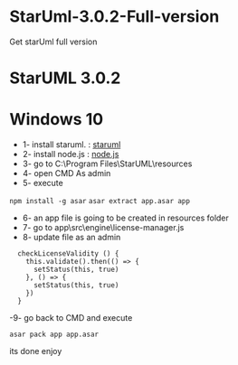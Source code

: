 # StarUml-3.0.2-Full-version 
Get starUml full version

# StarUML 3.0.2
# Windows 10


- 1- install staruml. : [staruml](http://staruml.io/)
- 2- install node.js  : [node.js](https://nodejs.org/en/download/)
- 3- go to C:\Program Files\StarUML\resources
- 4- open CMD As admin
- 5- execute 

`npm install -g asar`
`asar extract app.asar app`


- 6- an app file is going to be created in resources folder 
- 7-   go to app\src\engine\license-manager.js
- 8- update file as an admin
  
  
```
  checkLicenseValidity () {
    this.validate().then(() => {
      setStatus(this, true)
    }, () => {
      setStatus(this, true)
    })
  }
```
 

-9- go back to CMD and execute 

  `asar pack app app.asar`
  
  
  
  
  its done enjoy

